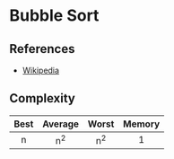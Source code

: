 # Bubble Sort

## References

- [Wikipedia](https://en.wikipedia.org/wiki/Bubble_sort)

## Complexity

| Best |    Average    |     Worst     | Memory |
| :--: | :-----------: | :-----------: | :----: |
|  n   | n<sup>2</sup> | n<sup>2</sup> |   1    |
